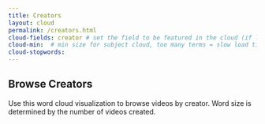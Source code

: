 ```yaml
---
title: Creators
layout: cloud
permalink: /creators.html
cloud-fields: creator # set the field to be featured in the cloud (if left blank, none will be generated)
cloud-min:  # min size for subject cloud, too many terms = slow load time!
cloud-stopwords:
---
```


## Browse Creators

Use this word cloud visualization to browse videos by creator.
Word size is determined by the number of videos created.
